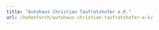 ```yaml
---
title: "Autohaus Christian Taufratshofer e.K."
url: /hohenfurch/autohaus-christian-taufratshofer-e-k/
---
```

